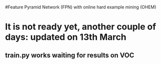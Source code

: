 #Feature Pyramid Network (FPN) with online hard example mining (OHEM)

# It is not ready yet, another couple of days: updated on 13th March
## train.py works waiting for results on VOC